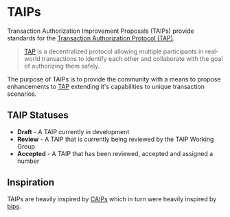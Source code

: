 # TAIPs

Transaction Authorization Improvement Proposals (TAIPs) provide standards for the [Transaction Authorization Protocol (TAP)](https://tap.rsvp).

> [TAP](https://tap.rsvp) is a decentralized protocol allowing multiple participants in real-world transactions to identify each other and collaborate with the goal of authorizing them safely.

The purpose of TAIPs is to provide the community with a means to propose enhancements to [TAP](https://tap.rsvp) extending it's capabilities to unique transaction scenarios.

## TAIP Statuses

- **Draft** - A TAIP currently in development
- **Review** - A TAIP that is currently being reviewed by the TAIP Working Group
- **Accepted** - A TAIP that has been reviewed, accepted and assigned a number

## Inspiration

TAIPs are heavily inspired by [CAIPs](https://github.com/ChainAgnostic/CAIPs) which in turn were heavily inspired by [bips](https://github.com/bitcoin/bips).
